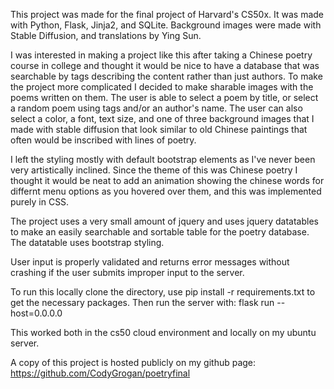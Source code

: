 This project was made for the final project of Harvard's CS50x. It was made with Python, Flask, Jinja2, and SQLite. Background images were made with Stable Diffusion, and translations by Ying Sun.

I was interested in making a project like this after taking a Chinese poetry course in college and thought it would be nice to have a database that was searchable by tags describing the content rather than just authors. To make the project more complicated I decided to make sharable images with the poems written on them. The user is able to select a poem by title, or select a random poem using tags and/or an author's name. The user can also select a color, a font, text size, and one of three background images that I made with stable diffusion that look similar to old Chinese paintings that often would be inscribed with lines of poetry.

I left the styling mostly with default bootstrap elements as I've never been very artistically inclined. Since the theme of this was Chinese poetry I thought it would be neat to add an animation showing the chinese words for differnt menu options as you hovered over them, and this was implemented purely in CSS.

The project uses a very small amount of jquery and uses jquery datatables to make an easily searchable and sortable table for the poetry database. The datatable uses bootstrap styling. 

User input is properly validated and returns error messages without crashing if the user submits improper input to the server.



To run this locally clone the directory, use pip install -r requirements.txt  to get the necessary packages.
Then run the server with:   flask run --host=0.0.0.0

This worked both in the cs50 cloud environment and locally on my ubuntu server. 

A copy of this project is hosted publicly on my github page:  https://github.com/CodyGrogan/poetryfinal
 